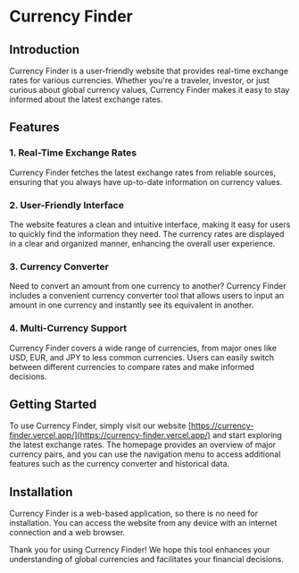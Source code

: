 # Currency Finder

## Introduction

Currency Finder is a user-friendly website that provides real-time exchange rates for various currencies. Whether you're a traveler, investor, or just curious about global currency values, Currency Finder makes it easy to stay informed about the latest exchange rates.

## Features

### 1. Real-Time Exchange Rates

Currency Finder fetches the latest exchange rates from reliable sources, ensuring that you always have up-to-date information on currency values.

### 2. User-Friendly Interface

The website features a clean and intuitive interface, making it easy for users to quickly find the information they need. The currency rates are displayed in a clear and organized manner, enhancing the overall user experience.

### 3. Currency Converter

Need to convert an amount from one currency to another? Currency Finder includes a convenient currency converter tool that allows users to input an amount in one currency and instantly see its equivalent in another.

### 4. Multi-Currency Support

Currency Finder covers a wide range of currencies, from major ones like USD, EUR, and JPY to less common currencies. Users can easily switch between different currencies to compare rates and make informed decisions.

## Getting Started

To use Currency Finder, simply visit our website [https://currency-finder.vercel.app/](https://currency-finder.vercel.app/) and start exploring the latest exchange rates. The homepage provides an overview of major currency pairs, and you can use the navigation menu to access additional features such as the currency converter and historical data.

## Installation

Currency Finder is a web-based application, so there is no need for installation. You can access the website from any device with an internet connection and a web browser.

Thank you for using Currency Finder! We hope this tool enhances your understanding of global currencies and facilitates your financial decisions.
